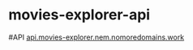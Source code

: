 # movies-explorer-api
#API
[api.movies-explorer.nem.nomoredomains.work](https://api.movies-explorer.nem.nomoredomains.work/)
